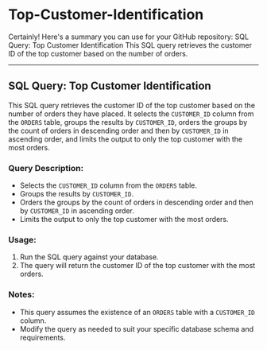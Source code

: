 # Top-Customer-Identification
 Certainly! Here's a summary you can use for your GitHub repository:  SQL Query: Top Customer Identification This SQL query retrieves the customer ID of the top customer based on the number of orders.
*************************************************************************************************************************************************************************************************

## SQL Query: Top Customer Identification

This SQL query retrieves the customer ID of the top customer based on the number of orders they have placed. It selects the `CUSTOMER_ID` column from the `ORDERS` table, groups the results by `CUSTOMER_ID`, orders the groups by the count of orders in descending order and then by `CUSTOMER_ID` in ascending order, and limits the output to only the top customer with the most orders.

### Query Description:
- Selects the `CUSTOMER_ID` column from the `ORDERS` table.
- Groups the results by `CUSTOMER_ID`.
- Orders the groups by the count of orders in descending order and then by `CUSTOMER_ID` in ascending order.
- Limits the output to only the top customer with the most orders.

### Usage:
1. Run the SQL query against your database.
2. The query will return the customer ID of the top customer with the most orders.

### Notes:
- This query assumes the existence of an `ORDERS` table with a `CUSTOMER_ID` column.
- Modify the query as needed to suit your specific database schema and requirements.
